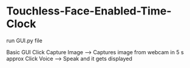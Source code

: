 # Touchless-Face-Enabled-Time-Clock

run GUI.py file

Basic GUI
Click Capture Image --> Captures image from webcam in 5 s approx
Click Voice --> Speak and it gets displayed

